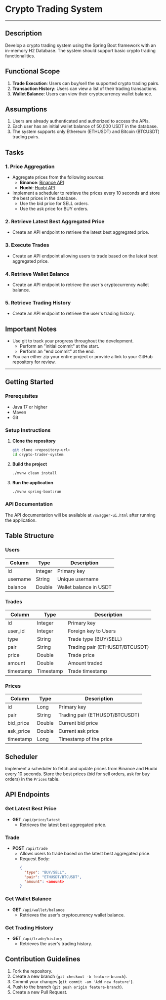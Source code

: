 # Crypto Trading System

---
## Description
Develop a crypto trading system using the Spring Boot framework with an in-memory H2 Database. The system should support basic crypto trading functionalities.

## Functional Scope
1. **Trade Execution**: Users can buy/sell the supported crypto trading pairs.
2. **Transaction History**: Users can view a list of their trading transactions.
3. **Wallet Balance**: Users can view their cryptocurrency wallet balance.

## Assumptions
1. Users are already authenticated and authorized to access the APIs.
2. Each user has an initial wallet balance of 50,000 USDT in the database.
3. The system supports only Ethereum (ETHUSDT) and Bitcoin (BTCUSDT) trading pairs.

## Tasks

### 1. Price Aggregation
- Aggregate prices from the following sources:
    - **Binance**: [Binance API](https://api.binance.com/api/v3/ticker/bookTicker)
    - **Huobi**: [Huobi API](https://api.huobi.pro/market/tickers)
- Implement a scheduler to retrieve the prices every 10 seconds and store the best prices in the database.
    - Use the bid price for SELL orders.
    - Use the ask price for BUY orders.

### 2. Retrieve Latest Best Aggregated Price
- Create an API endpoint to retrieve the latest best aggregated price.

### 3. Execute Trades
- Create an API endpoint allowing users to trade based on the latest best aggregated price.

### 4. Retrieve Wallet Balance
- Create an API endpoint to retrieve the user's cryptocurrency wallet balance.

### 5. Retrieve Trading History
- Create an API endpoint to retrieve the user's trading history.

## Important Notes
- Use git to track your progress throughout the development.
    - Perform an "initial commit" at the start.
    - Perform an "end commit" at the end.
- You can either zip your entire project or provide a link to your GitHub repository for review.

---
## Getting Started

### Prerequisites
- Java 17 or higher
- Maven
- Git

### Setup Instructions

1. **Clone the repository**
   ```bash
   git clone <repository-url>
   cd crypto-trader-system
   ```

2. **Build the project**
   ```bash
   ./mvnw clean install
   ```

3. **Run the application**
   ```bash
   ./mvnw spring-boot:run
   ```

### API Documentation
The API documentation will be available at `/swagger-ui.html` after running the application.

## Table Structure

### Users
| Column    | Type    | Description            |
|-----------|---------|------------------------|
| id        | Integer | Primary key            |
| username  | String  | Unique username        |
| balance   | Double  | Wallet balance in USDT |

### Trades
| Column    | Type      | Description            |
|-----------|-----------|------------------------|
| id        | Integer   | Primary key            |
| user_id   | Integer   | Foreign key to Users   |
| type      | String    | Trade type (BUY/SELL)  |
| pair      | String    | Trading pair (ETHUSDT/BTCUSDT) |
| price     | Double    | Trade price            |
| amount    | Double    | Amount traded          |
| timestamp | Timestamp | Trade timestamp        |

### Prices
| Column     | Type    | Description            |
|------------|---------|------------------------|
| id         | Long    | Primary key            |
| pair       | String  | Trading pair (ETHUSDT/BTCUSDT) |
| bid_price  | Double  | Current bid price      |
| ask_price  | Double  | Current ask price      |
| timestamp  | Long    | Timestamp of the price |

## Scheduler
Implement a scheduler to fetch and update prices from Binance and Huobi every 10 seconds. Store the best prices (bid for sell orders, ask for buy orders) in the `Prices` table.

## API Endpoints

### Get Latest Best Price
- **GET** `/api/price/latest`
    - Retrieves the latest best aggregated price.

### Trade
- **POST** `/api/trade`
    - Allows users to trade based on the latest best aggregated price.
    - Request Body:
      ```json
      {
        "type": "BUY/SELL",
        "pair": "ETHUSDT/BTCUSDT",
        "amount": <amount>
      }
      ```

### Get Wallet Balance
- **GET** `/api/wallet/balance`
    - Retrieves the user's cryptocurrency wallet balance.

### Get Trading History
- **GET** `/api/trade/history`
    - Retrieves the user's trading history.

## Contribution Guidelines
1. Fork the repository.
2. Create a new branch (`git checkout -b feature-branch`).
3. Commit your changes (`git commit -am 'Add new feature'`).
4. Push to the branch (`git push origin feature-branch`).
5. Create a new Pull Request.
